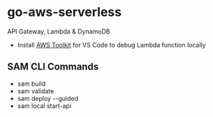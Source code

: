 # go-aws-serverless
API Gateway, Lambda &amp; DynamoDB


- Install [AWS Toolkit](https://docs.aws.amazon.com/toolkit-for-vscode/index.html) for VS Code to debug Lambda function locally

## SAM CLI Commands
 - sam build
 - sam validate
 - sam deploy --guided
 - sam local start-api
